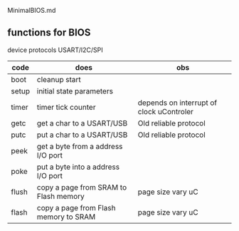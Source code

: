 MinimalBIOS.md

## functions for BIOS

device protocols USART/I2C/SPI

| code | does | obs |
| -- | -- | -- |
| boot | cleanup start | |
| setup | initial state parameters | |
| timer | timer tick counter | depends on interrupt of clock uControler |
| getc | get a char to a USART/USB | Old reliable protocol |
| putc | put a char to a USART/USB | Old reliable protocol |
| peek | get a byte from a address I/O port | |
| poke | put a byte into a address I/O port | |
| flush | copy a page from SRAM to Flash memory | page size vary uC |
| flash | copy a page from Flash memory to SRAM| page size vary uC |